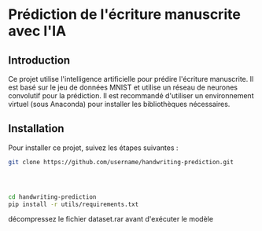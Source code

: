 # Prédiction de l'écriture manuscrite avec l'IA

## Introduction

Ce projet utilise l'intelligence artificielle pour prédire l'écriture manuscrite. Il est basé sur le jeu de données MNIST et utilise un réseau de neurones convolutif pour la prédiction.
Il est recommandé d'utiliser un environnement virtuel (sous Anaconda) pour installer les bibliothèques nécessaires.

## Installation

Pour installer ce projet, suivez les étapes suivantes :

```bash
git clone https://github.com/username/handwriting-prediction.git




cd handwriting-prediction
pip install -r utils/requirements.txt
```

décompressez le fichier dataset.rar avant d'exécuter le modèle
